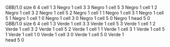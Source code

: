<gs-board> GBB/1.0
size 6 4
cell 1 3 Negro 1 
cell 3 3 Negro 1 
cell 5 3 Negro 1 
cell 1 2 Negro 1 
cell 3 2 Negro 1 
cell 5 2 Negro 1 
cell 1 1 Negro 1 
cell 3 1 Negro 1 
cell 5 1 Negro 1 
cell 1 0 Negro 1 
cell 3 0 Negro 1 
cell 5 0 Negro 1 
head 5 0
 </gs-board>
<gs-board> GBB/1.0
size 6 4
cell 1 3 Verde 1 
cell 3 3 Verde 1 
cell 5 3 Verde 1 
cell 1 2 Verde 1 
cell 3 2 Verde 1 
cell 5 2 Verde 1 
cell 1 1 Verde 1 
cell 3 1 Verde 1 
cell 5 1 Verde 1 
cell 1 0 Verde 1 
cell 3 0 Verde 1 
cell 5 0 Verde 1  
head 5 0
 </gs-board>